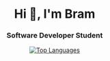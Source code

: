 <h1 align="center">Hi 👋, I'm Bram</h1>

<h3 align="center">Software Developer Student</h3>

<div align="center">
  <a href="https://github.com/BramRodenboog/github-readme-stats">
    <img src="https://github-readme-stats.vercel.app/api/top-langs/?username=BramRodenboog&theme=transparent&layout=compact" alt="Top Languages">
  </a>
</div>

